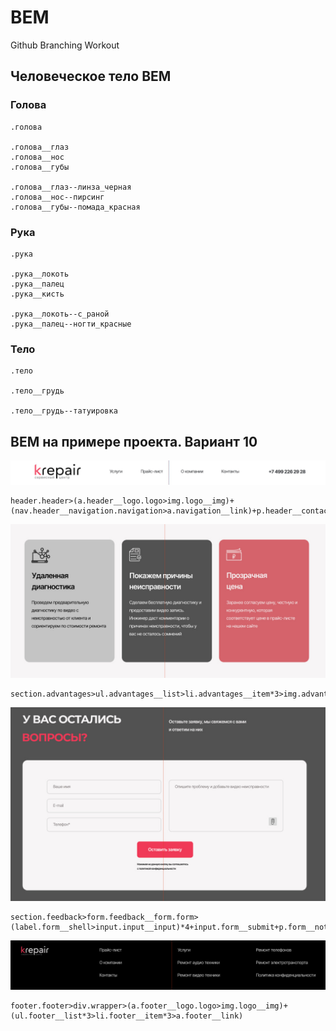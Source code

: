 # BEM
 Github Branching Workout

## Человеческое тело BEM

### Голова
```
.голова

.голова__глаз
.голова__нос
.голова__губы

.голова__глаз--линза_черная
.голова__нос--пирсинг
.голова__губы--помада_красная
```
### Рука

```
.рука

.рука__локоть
.рука__палец
.рука__кисть

.рука__локоть--с_раной
.рука__палец--ногти_красные
```
### Тело

```
.тело

.тело__грудь

.тело__грудь--татуировка
```

## BEM на примере проекта. Вариант 10

![Header](img/header.jpg)

```
header.header>(a.header__logo.logo>img.logo__img)+(nav.header__navigation.navigation>a.navigation__link)+p.header__contact
```
![Card](img/card.jpg)

```
section.advantages>ul.advantages__list>li.advantages__item*3>img.advantages__icon+h2.advantages__title+p.advantages__description
```

![Forma](img/forma.jpg)

```
section.feedback>form.feedback__form.form>(label.form__shell>input.input__input)*4+input.form__submit+p.form__notice
```

![Footer](img/footer.jpg)

```
footer.footer>div.wrapper>(a.footer__logo.logo>img.logo__img)+(ul.footer__list*3>li.footer__item*3>a.footer__link)
```
